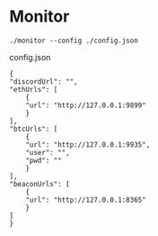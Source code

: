# Monitor

    ./monitor --config ./config.json 

config.json

    {
    "discordUrl": "",
    "ethUrls": [
        {
        "url": "http://127.0.0.1:9899"
        }
    ],
    "btcUrls": [
        {
        "url": "http://127.0.0.1:9935",
        "user": "",
        "pwd": ""
        }
    ],
    "beaconUrls": [
        {
        "url": "http://127.0.0.1:8365"
        }
    ]
    }